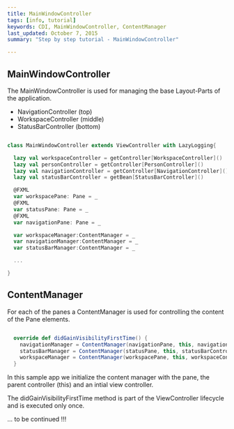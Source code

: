 ```yaml
---
title: MainWindowController
tags: [info, tutorial]
keywords: CDI, MainWindowController, ContentManager
last_updated: October 7, 2015
summary: "Step by step tutorial - MainWindowController"

---
```

## MainWindowController

The MainWindowController is used for managing the base Layout-Parts of the application.

* NavigationController (top)
* WorkspaceController (middle)
* StatusBarController (bottom)

```scala

class MainWindowController extends ViewController with LazyLogging{

  lazy val workspaceController = getController[WorkspaceController]()
  lazy val personController = getController[PersonController]()
  lazy val navigationController = getController[NavigationController]()
  lazy val statusBarController = getBean[StatusBarController]()

  @FXML
  var workspacePane: Pane = _
  @FXML
  var statusPane: Pane = _
  @FXML
  var navigationPane: Pane = _

  var workspaceManager:ContentManager = _
  var navigationManager:ContentManager = _
  var statusBarManager:ContentManager = _

  ...

}
```

## ContentManager

For each of the panes a ContentManager is used for controlling the content of the Pane elements.


```scala

  override def didGainVisibilityFirstTime() {
    navigationManager = ContentManager(navigationPane, this, navigationController)
    statusBarManager = ContentManager(statusPane, this, statusBarController)
    workspaceManager = ContentManager(workspacePane, this, workspaceController)
  }

```

In this sample app we initialize the content manager with the pane, the parent controller (this) and an intial view controller.

The didGainVisibilityFirstTime method is part of the ViewController lifecycle and is executed only once.


... to be continued !!!

 


